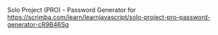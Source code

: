 Solo Project (PRO) - Password Generator for https://scrimba.com/learn/learnjavascript/solo-project-pro-password-generator-cR9B46Sg